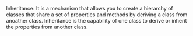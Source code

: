 Inheritance: It is a mechanism that allows you to create a hierarchy of classes that share a set of properties and methods by deriving a class from anoather class. Inheritance is the capability of one class to derive or inherit the properties from another class.
